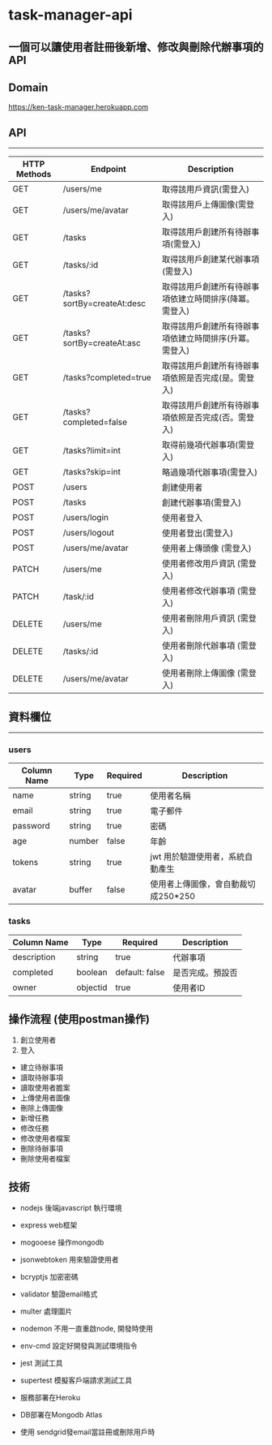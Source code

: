 # task-manager-api

## 一個可以讓使用者註冊後新增、修改與刪除代辦事項的API

## Domain
https://ken-task-manager.herokuapp.com

## API
-------------------
|    HTTP Methods | Endpoint                   | Description            |
| ----------------| ---------------------------|------------------------
| GET             | /users/me                  | 取得該用戶資訊(需登入)
| GET             | /users/me/avatar           | 取得該用戶上傳圖像(需登入)
| GET             | /tasks                     | 取得該用戶創建所有待辦事項(需登入)
| GET             | /tasks/:id                 | 取得該用戶創建某代辦事項(需登入)
| GET             | /tasks?sortBy=createAt:desc| 取得該用戶創建所有待辦事項依建立時間排序(降冪。需登入)
| GET             | /tasks?sortBy=createAt:asc | 取得該用戶創建所有待辦事項依建立時間排序(升冪。需登入)
| GET             | /tasks?completed=true      | 取得該用戶創建所有待辦事項依照是否完成(是。需登入)
| GET             | /tasks?completed=false     | 取得該用戶創建所有待辦事項依照是否完成(否。需登入)
| GET             | /tasks?limit=int           | 取得前幾項代辦事項(需登入)
| GET             | /tasks?skip=int            | 略過幾項代辦事項(需登入)
| POST            | /users                     | 創建使用者
| POST            | /tasks                     | 創建代辦事項(需登入)
| POST            | /users/login               | 使用者登入
| POST            | /users/logout              | 使用者登出(需登入)
| POST            | /users/me/avatar           | 使用者上傳頭像 (需登入)
| PATCH           | /users/me                  | 使用者修改用戶資訊 (需登入)
| PATCH           | /task/:id                  | 使用者修改代辦事項 (需登入)
| DELETE          | /users/me                  | 使用者刪除用戶資訊 (需登入)
| DELETE          | /tasks/:id                 | 使用者刪除代辦事項 (需登入)
| DELETE          | /users/me/avatar           | 使用者刪除上傳圖像 (需登入)

## 資料欄位
-------------------
### users
|  Column Name  |   Type   | Required    | Description                    
| --------------| ---------|-------------|--------------------------------
|  name         | string   | true        | 使用者名稱   
|  email        | string   | true        | 電子郵件
|  password     | string   | true        | 密碼
|  age          | number   | false       | 年齡
|  tokens       | string   | true        | jwt 用於驗證使用者，系統自動產生
|  avatar       | buffer   | false       | 使用者上傳圖像，會自動裁切成250*250

### tasks
|   Column Name |   Type   | Required       | Description            
| --------------| ---------|----------------|----------------
|  description  | string   | true           | 代辦事項
|  completed    | boolean  | default: false | 是否完成。預設否
|  owner        | objectid | true           | 使用者ID


## 操作流程 (使用postman操作)
1. 創立使用者
2. 登入
* 建立待辦事項
* 讀取待辦事項
* 讀取使用者膽案
* 上傳使用者圖像
* 刪除上傳圖像
* 新增任務
* 修改任務
* 修改使用者檔案
* 刪除待辦事項
* 刪除使用者檔案

## 技術
* nodejs 後端javascript 執行環境
* express web框架
* mogooese 操作mongodb
* jsonwebtoken 用來驗證使用者
* bcryptjs 加密密碼
* validator 驗證email格式
* multer 處理圖片

* nodemon 不用一直重啟node, 開發時使用
* env-cmd 設定好開發與測試環境指令
* jest 測試工具
* supertest 模擬客戶端請求測試工具

* 服務部署在Heroku
* DB部署在Mongodb Atlas
* 使用 sendgrid發email當註冊或刪除用戶時
